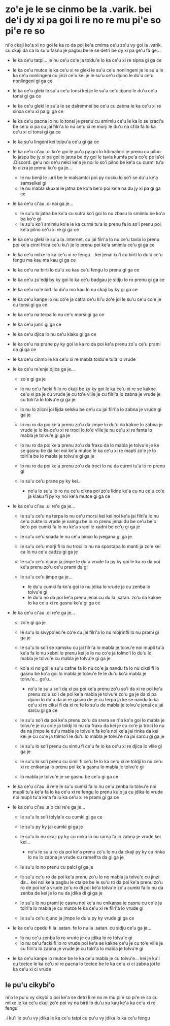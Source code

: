 zo'e je le se cinmo be la .varik. bei de'i dy xi pa goi li re no re mu pi'e so pi'e re so
=========================================================================================
ni'o ckaji ko'a xi no goi le ka ro da poi ke'a cmima ce'u zo'u vy goi la .varik. cu ckaji da ca lo su'o fasnu je pagbu be le se detri be dy xi pa ge'u fa ge...    

* le ka ce'u tatpi... le nu ce'u co'e ja toldu'e lo ka ce'u xi re sipna gi ga ce
* le ka ce'u mutce le ka ce'u xi re gleki le su'u ce'u nonlingeni je le su'u le ka ce'u nonlingeni cu jinzi ce'u kei je le su'u ce'u djuno le du'u ce'u nonlingeni gi ga ce
* le ka ce'u gleki le su'u ce'u tonsi kei je le su'u ce'u djuno le du'u ce'u tonsi gi ga ce
* le ka ce'u gleki le su'u le se dalremnei be ce'u cu zabna le ka ce'u xi re sinxa ce'u xi pa gi ga ce
* le ka ce'u pacna lo nu lo tonsi je prenu cu smimlu ce'u le ka lo se xraci'a be ce'u xi pa cu jai filri'a lo nu ce'u xi re morji le du'u na cfila fa lo ka ce'u xi ci tonsi gi ga ce
* le ka su'u lingeni kei tolpu'a ce'u gi ga ce
* le ka ce'u ci'au .oi ko'e goi le pu'u py goi lo kibmalmri je prenu cu pilno lo jaspu be jy xi pa goi lo jatna be dy goi le tavla kumfa pe'a co'e pe la'oi .Discord. ge'u noi ce'u nelci ke'a je noi lo so'i pilno be ke'a cu curmi tu'a lo cizra je prenu ku'o ga je...

  * le nu benji le .urli be le malsamtci poi py cusku lo so'i se du'u ke'a samselkei gi
  * le nu mabla skuxai le jatna be ko'a be'o poi ke'a na du jy xi pa gi ga ce

* le ka ce'u ci'au .oi nai ga je...

  * le su'u lo jatna be ko'a cu sutra ko'i goi lo nu zbasu lo smimlu be ko'a ba ko'e gi
  * le su'u ko'i smimlu ko'e le ka curmi tu'a lo prenu fa lo so'i prenu poi ke'a pilno ce'u xi re gi ga ce

* le ka ce'u gleki le su'u la .internet. cu jai filri'a lo nu ce'u tavla lo prenu poi ke'a cinri frica ce'u ku'i je lo prenu poi ke'a smimlu ce'u gi ga ce
* le ka ce'u milxe lo ka ce'u xi re fengu... kei jenai ku'i cu birti lo du'u ce'u fengu ma kau ma kau gi ga ce
* le ka ce'u na birti lo du'u xu kau ce'u fengu lo prenu gi ga ce
* le ka ce'u zu'edji by ky goi lo ka ce'u badgau je sidju lo ro prenu gi ga ce
* le ka ce'u na'e birti lo du'u mo kau lo nu ckaji by ky gi ga ce
* le ka ce'u kanpe lo nu co'e ja catra ce'u ki'u zo'e joi le su'u ce'u co'e je cu tonsi gi ga ce
* le ka ce'u na terpa lo nu ce'u morsi gi ga ce
* le ka ce'u junri gi ga ce
* le ka ce'u djica lo nu ce'u klaku gi ga ce
* le ka ce'u na prane py ky goi le ka ro da poi ke'a prenu zo'u ce'u prami da gi ga ce
* le ka ce'u cinmo le ka ce'u xi re mabla toldu'e tu'a lo vrude
* le ka ce'u re'enje djica ga je...

  * zo'e gi ga je
  * lo nu ce'u facki fi lo ro ckaji be zy ky goi le ka ce'u xi re se kakne ce'u xi pa je cu vrude je cu to'e vlile je cu filri'a lo zabna je vrude je cu tolri'a lo tolvu'e gi ga je
  * lo nu lo zilcni joi lijda selsku be ce'u cu jai filri'a lo zabna je vrude gi ga je
  * lo nu ro da poi ke'a prenu zo'u da jimpe lo du'u da kakne lo zabna je vrude je lo ka ce'u xi re troci lo to'e vlile je nu ce'u xi re fanta lo mabla je tolvu'e gi ga je
  * lo nu ro da poi ke'a prenu zo'u da fraxu da lo mabla je tolvu'e je ke se gasnu be da kei noi ke'a mutce le ka ce'u xi re mapti zo'e je lo tolri'a be lo mabla je tolvu'e gi ga je
  * lo nu ro da poi ke'a prenu zo'u da troci lo nu da curmi tu'a lo ro prenu gi
  * lo su'u ce'u prane py ky kei...

    * no'u lo su'u lo ro nu ce'u cikna poi zo'e lidne ke'a cu nu ce'u co'e ja klaku fi py ky noi ke'a mutce gi ga ce

* le ka ce'u ci'au .ui re'e ga je...

  * le su'u ce'u na terpa lo nu ce'u morsi kei kei noi ke'a jai filri'a lo nu ce'u zukte lo vrude je xamgu be lo ro prenu jenai du be ce'u be'o be'o poi cumki fa lo nu ke'a xrani le xadni be ce'u gi ga je
  * le su'u ce'u snada le nu ce'u binxo lo jvegana gi ga je
  * le su'u ce'u morji fi lo nu troci lo nu na spostapa lo manti ja zo'e kei ca lo nu ce'u cadzu gi ga je
  * le su'u ce'u djuno ja jimpe le du'u vrude fa py ky goi le ka ro da poi ke'a prenu zo'u ce'u prami da gi
  * le su'u ce'u jimpe ga je...

    * le du'u cumki fa ko'a goi lo nu jdika lo vrude ja cu zenba lo tolvu'e gi
    * le du'u no da poi ke'a prenu jenai cu du la .satan. zo'u da kakne lo ka ce'u xi re gasnu ko'a gi ga ce

* le ka ce'u ci'au .oi re'e ga je...

  * zo'e gi ga je
  * le su'u lo sivypo'eci'e co'e cu jai filri'a lo nu mojrinfli lo nu prami gi ga je
  * le su'u lo so'i se xamsku cu jai filri'a lo mabla je tolvu'e noi mupli tu'a ke'a fa lo nu xebni lo prenu kei je lo nu co'e ja tolmo'i lo du'u lo mabla je tolvu'e cu mabla je tolvu'e gi ga je
  * ko'a xi no goi le su'u cafne fa lo nu co'e ja nandu fa lo nu ciksi fi lo gasnu be ko'a goi lo mabla je tolvu'e fe le du'u ko'a mabla je tolvu'e... ge'u...

    * no'u le su'u so'i da xi pa poi ke'a prenu zo'u so'i da xi re poi ke'a prenu zo'u so'i de poi ke'a mabla je tolvu'e zo'u ga je da xi pa djuno lo du'u da xi re gasnu de je cu terpa ja ke se nandu lo ka ce'u xi re ciksi fi da xi re fe lo su'u de mabla je tolvu'e jenai cu jai sarcu gi ga ce

  * le su'u so'i da poi ke'a prenu zo'u da srera se ri'a ko'a goi lo mabla je tolvu'e je cu co'e ja toldji lo nu da fraxu da kei je cu co'e ja troci lo nu da na jimpe le du'u mabla je tolvu'e fa ko'a noi ke'a jai rinka da kei kei je cu co'e ja tolmo'i le du'u lo mabla je tolvu'e na jai sarcu gi ga je
  * le su'u lo so'i prenu cu simlu fi ce'u fe lo ka ce'u xi re djica lo vlile gi ga je
  * le su'u lo so'i prenu cu simli fi ce'u fe lo ka ce'u xi re toldji lo nu ce'u xi re cnikansa lo prenu poi ke'a gasnu lo mabla je tolvu'e gi
  * lo mabla je tolvu'e je se gasnu be ce'u gi ga ce

* le ka ce'u ci'au .ii re'e le su'u cumki fa lo nu ce'u zenba lo tolvu'e noi mupli tu'a ke'a fa lo ka ce'u xi re fengu lo prenu ku'o ja cu jdika lo vrude noi mupli tu'a ke'a fa lo ka ce'u xi re prami gi ga ce

* le ka ce'u ci'au .a'o cai re'e ga je...

  * le su'u lo so'i tolyla'e cu cumki gi ga ce
  * le su'u py ky jai cumki gi ga je
  * le su'u lo nu ckaji py ky cu rinka lo nu rarna fa lo zabna je vrude kei kei...

    * no'u le su'u ro da poi ke'a prenu zo'u lo nu da ckaji py ky cu rinka lo nu lo zabna je vrude cu rarselfra da gi ga je

  * le su'u lo no prenu cu palci gi ga je
  * le su'u ce'u ro da poi ke'a prenu zo'u lo no mabla ja tolvu'e cu jinzi da... kei noi ke'a pagbu le ctaipe be le su'u ro da poi ke'a prenu zo'u ro de poi ke'a vrude zo'u ro di poi ke'a tolvu'e zo'u cumki fa lo nu da zenba de kei je lo nu da jdika di gi ga je
  * le su'u lo nu prami je casnu noi ke'a nu cnikansa je casnu cu co'e ja tolri'a lo mabla je cu mutce le ka ce'u xi re filri'a lo vrude gi
  * le su'u ce'u djuno ja jimpe le du'u py ky vrude gi ga ce

* le ka ce'u cpedu fi la .satan. fe lo nu la .satan. cu sidju ce'u ga je...

  * lo nu ce'u zenba lo ro vrude je cu jdika lo ro tolvu'e gi
  * lo nu ce'u facki fi lo ro vrude poi ke'a se kakne ce'u je cu to'e vlile je cu filri'a lo zabna je vrude je cu tolri'a lo mabla je tolvu'e gi

* le ka ce'u kanpe lo mutce be le ka ce'u mabla je cu tolvu'e... kei je ku'i cu tcetce le ka ce'u xi re pacna lo tcetce be le ka ce'u xi ci zabna joi le ka ce'u xi ci vrude

## le pu'u cikybi'o
ni'o le pu'u vy cikybi'o poi ke'a se detri li re no re mu pi'e so pi'e re so cu milxe le ka ce'u ckaji zo'e poi vy na birti lo du'u xu kau ke'a ka ce'u xi re fengu

.i ku'i le pu'u vy jdika le ka ce'u tatpi cu pu'u vy jdika lo ka ce'u fengu
